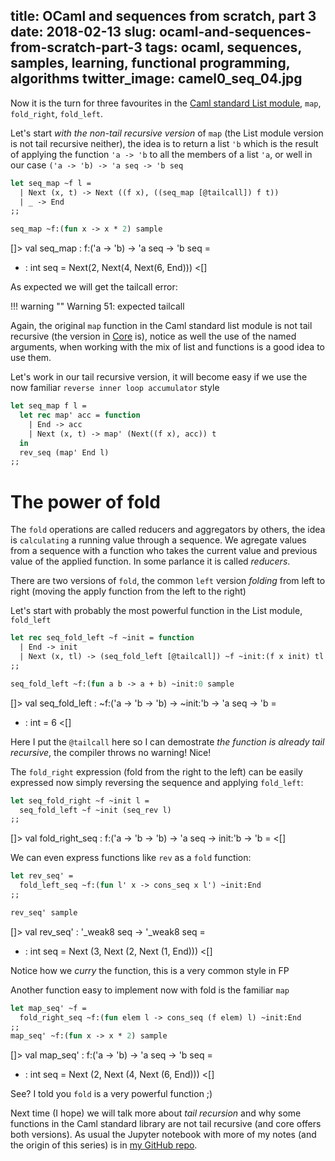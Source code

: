 title: OCaml and sequences from scratch, part 3
date: 2018-02-13
slug: ocaml-and-sequences-from-scratch-part-3
tags: ocaml, sequences, samples, learning, functional programming, algorithms
twitter_image: camel0_seq_04.jpg
---

Now it is the turn for three favourites in the [Caml standard List module](https://caml.inria.fr/pub/docs/manual-ocaml/libref/List.html), `map`, `fold_right`, `fold_left`.

Let's start _with the non-tail recursive version_ of `map` (the List module version is not tail recursive neither), the idea is to return a list `'b` which is the result of applying the function `'a -> 'b` to all the members of a list `'a`, or well in our case `('a -> 'b) -> 'a seq -> 'b seq`

```ocaml
let seq_map ~f l =
  | Next (x, t) -> Next ((f x), ((seq_map [@tailcall]) f t))
  | _ -> End
;;

seq_map ~f:(fun x -> x * 2) sample
```
[]>
val seq_map : f:('a -> 'b) -> 'a seq -> 'b seq = <fun>
- : int seq = Next(2, Next(4, Next(6, End)))
<[]

As expected we will get the tailcall error:

!!! warning ""
    Warning 51: expected tailcall

Again, the original `map` function in the Caml standard list module is not tail recursive (the version in [Core](https://ocaml.janestreet.com/ocaml-core/111.28.00/doc/core/#Core_list) is), notice as well the use of the named arguments, when working with the mix of list and functions is a good idea to use them.

Let's work in our tail recursive version, it will become easy if we use the now familiar `reverse inner loop accumulator` style

```ocaml
let seq_map f l =
  let rec map' acc = function
    | End -> acc
    | Next (x, t) -> map' (Next((f x), acc)) t
  in
  rev_seq (map' End l)
;;
```

# The power of fold

The `fold` operations are called reducers and aggregators by others, the idea is `calculating` a running value through a sequence. We agregate values from a sequence with a function who takes the current value and previous value of the applied function. In some parlance it is called _reducers_.

There are two versions of `fold`, the common `left` version _folding_ from left to right (moving the apply function from the left to the right)

Let's start with probably the most powerful function in the List module, `fold_left`

```ocaml
let rec seq_fold_left ~f ~init = function
  | End -> init
  | Next (x, tl) -> (seq_fold_left [@tailcall]) ~f ~init:(f x init) tl
;;

seq_fold_left ~f:(fun a b -> a + b) ~init:0 sample
```
[]>
val seq_fold_left : ~f:('a -> 'b -> 'b) -> ~init:'b -> 'a seq -> 'b = <fun>
- : int = 6
<[]

Here I put the `@tailcall` here so I can demostrate _the function is already tail recursive_, the compiler throws no warning! Nice!

The `fold_right` expression (fold from the right to the left) can be easily expressed now simply reversing the sequence and applying `fold_left`:

```ocaml
let seq_fold_right ~f ~init l = 
  seq_fold_left ~f ~init (seq_rev l)
;;
```
[]>
val fold_right_seq : f:('a -> 'b -> 'b) -> 'a seq -> init:'b -> 'b = <fun>
<[]

We can even express functions like `rev` as a `fold` function:

```ocaml
let rev_seq' = 
  fold_left_seq ~f:(fun l' x -> cons_seq x l') ~init:End 
;;

rev_seq' sample
```
[]>
val rev_seq' : '_weak8 seq -> '_weak8 seq = <fun>
- : int seq = Next (3, Next (2, Next (1, End)))
<[]

Notice how we _curry_ the function, this is a very common style in FP

Another function easy to implement now with fold is the familiar `map`

```ocaml
let map_seq' ~f =
  fold_right_seq ~f:(fun elem l -> cons_seq (f elem) l) ~init:End
;;
map_seq' ~f:(fun x -> x * 2) sample
```
[]>
val map_seq' : f:('a -> 'b) -> 'a seq -> 'b seq = <fun>
- : int seq = Next (2, Next (4, Next (6, End)))
<[]

See? I told you `fold` is a very powerful function ;)

Next time (I hope) we will talk more about _tail recursion_ and why some functions in the Caml standard library are not tail recursive (and core offers both versions). As usual the Jupyter notebook with more of my notes (and the origin of this series) is in [my GitHub repo](https://github.com/cprieto/notebooks/blob/master/ocaml/OCaml_lists.ipynb).